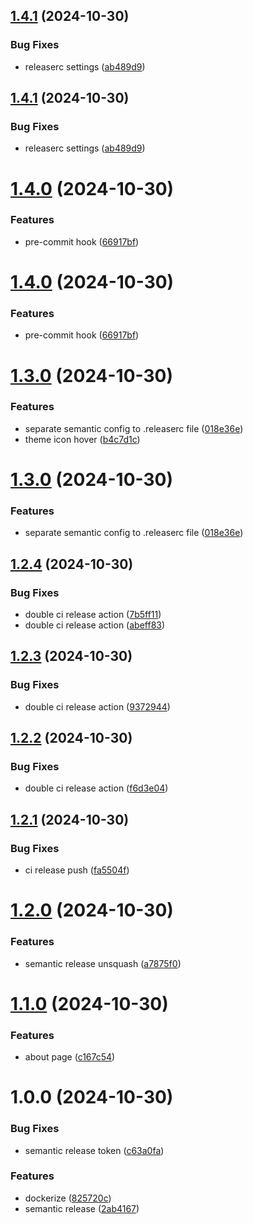 ## [1.4.1](https://github.com/liskeee/blog/compare/v1.4.0...v1.4.1) (2024-10-30)

### Bug Fixes

- releaserc settings ([ab489d9](https://github.com/liskeee/blog/commit/ab489d9fc5b1856d229ba572ea2f064b0e610eb5))

## [1.4.1](https://github.com/liskeee/blog/compare/v1.4.0...v1.4.1) (2024-10-30)

### Bug Fixes

- releaserc settings ([ab489d9](https://github.com/liskeee/blog/commit/ab489d9fc5b1856d229ba572ea2f064b0e610eb5))

# [1.4.0](https://github.com/liskeee/blog/compare/v1.3.0...v1.4.0) (2024-10-30)

### Features

- pre-commit hook ([66917bf](https://github.com/liskeee/blog/commit/66917bfc777eca7f247035d6cb51d9f9d5515bf4))

# [1.4.0](https://github.com/liskeee/blog/compare/v1.3.0...v1.4.0) (2024-10-30)

### Features

- pre-commit hook ([66917bf](https://github.com/liskeee/blog/commit/66917bfc777eca7f247035d6cb51d9f9d5515bf4))

# [1.3.0](https://github.com/liskeee/blog/compare/v1.2.4...v1.3.0) (2024-10-30)

### Features

- separate semantic config to .releaserc file ([018e36e](https://github.com/liskeee/blog/commit/018e36e5cd95b3acd5e5b6b54dec7c52b3ca35bc))
- theme icon hover ([b4c7d1c](https://github.com/liskeee/blog/commit/b4c7d1c039612f0bdc9300393ffda30197f60afd))

# [1.3.0](https://github.com/liskeee/blog/compare/v1.2.4...v1.3.0) (2024-10-30)

### Features

- separate semantic config to .releaserc file ([018e36e](https://github.com/liskeee/blog/commit/018e36e5cd95b3acd5e5b6b54dec7c52b3ca35bc))

## [1.2.4](https://github.com/liskeee/blog/compare/v1.2.3...v1.2.4) (2024-10-30)

### Bug Fixes

- double ci release action ([7b5ff11](https://github.com/liskeee/blog/commit/7b5ff1108b22fecdcd9ef5770862a4819ac72288))
- double ci release action ([abeff83](https://github.com/liskeee/blog/commit/abeff83f77378aae7d7f962610b45b08081934b7))

## [1.2.3](https://github.com/liskeee/blog/compare/v1.2.2...v1.2.3) (2024-10-30)

### Bug Fixes

- double ci release action ([9372944](https://github.com/liskeee/blog/commit/937294459efd67fb2e0f0efe43d8eb19e38c53cc))

## [1.2.2](https://github.com/liskeee/blog/compare/v1.2.1...v1.2.2) (2024-10-30)

### Bug Fixes

- double ci release action ([f6d3e04](https://github.com/liskeee/blog/commit/f6d3e046cff0f5b0447fd27b4f87e769a47a98eb))

## [1.2.1](https://github.com/liskeee/blog/compare/v1.2.0...v1.2.1) (2024-10-30)

### Bug Fixes

- ci release push ([fa5504f](https://github.com/liskeee/blog/commit/fa5504fa53b104e25e3f7199a267744d613e84b5))

# [1.2.0](https://github.com/liskeee/blog/compare/v1.1.0...v1.2.0) (2024-10-30)

### Features

- semantic release unsquash ([a7875f0](https://github.com/liskeee/blog/commit/a7875f057ab8be62f5a8af0173075774fa850e08))

# [1.1.0](https://github.com/liskeee/blog/compare/v1.0.0...v1.1.0) (2024-10-30)

### Features

- about page ([c167c54](https://github.com/liskeee/blog/commit/c167c549d72d3fe9204112e1a85658e3323fed7c))

# 1.0.0 (2024-10-30)

### Bug Fixes

- semantic release token ([c63a0fa](https://github.com/liskeee/blog/commit/c63a0fa219a3699badfac5c26ef9d0ee22e01c01))

### Features

- dockerize ([825720c](https://github.com/liskeee/blog/commit/825720caef75488ddbfb7b67083dd909d1c04f75))
- semantic release ([2ab4167](https://github.com/liskeee/blog/commit/2ab4167e7eb28a856fae81976c9a39d277db68e1))
